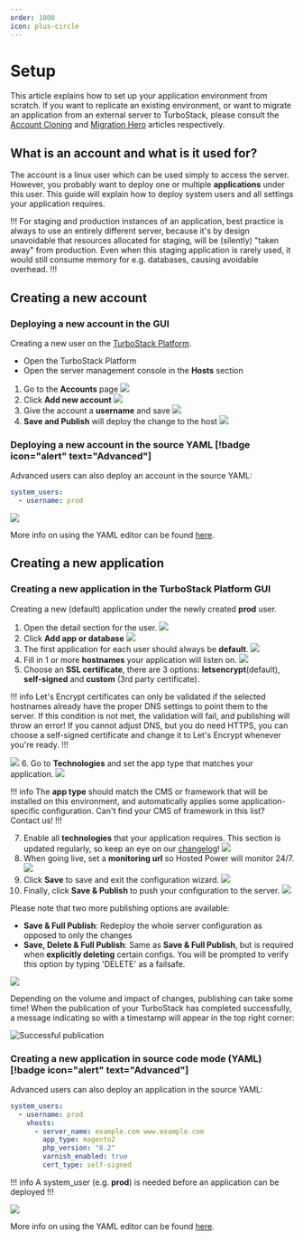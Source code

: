 ```yaml
---
order: 1000
icon: plus-circle
---
```

# Setup

This article explains how to set up your application environment from scratch. If you want to replicate an existing environment, or want to migrate an application from an external server to TurboStack, please consult the [Account Cloning](accountclone.md) and [Migration Hero](migrationhero.md) articles respectively.

## What is an account and what is it used for?

The account is a linux user which can be used simply to access the server. However, you probably want to deploy one or multiple **applications** under this user. This guide will explain how to deploy system users and all settings your application requires.

!!!
For staging and production instances of an application, best practice is always to use an entirely different server, because it's by design unavoidable that resources allocated for staging, will be (silently) "taken away" from production. Even when this staging application is rarely used, it would still consume memory for e.g. databases, causing avoidable overhead.
!!!

## Creating a new account

### Deploying a new account in the GUI

Creating a new user on the [TurboStack Platform](https://my.turbostack.app "TurboStack Platform").

* Open the TurboStack Platform
* Open the server management console in the **Hosts** section

1. Go to the **Accounts** page
![](../../../img/turbostackapp/newapp/tsa_user1.png)
2. Click **Add new account**
![](../../../img/turbostackapp/newapp/tsa_user2.png)
3. Give the account a **username** and save
![](../../../img/turbostackapp/newapp/tsa_user3.png)
4. **Save and Publish** will deploy the change to the host
![](../../../img/turbostackapp/newapp/tsa_user4.png)
### Deploying a new account in the source YAML [!badge icon="alert" text="Advanced"]

Advanced users can also deploy an account in the source YAML:

```yaml
system_users:
  - username: prod
```

![](../../../img/turbostackapp/newapp/tsa_user5.png)

More info on using the YAML editor can be found [here](../yaml.md).

## Creating a new application

### Creating a new application in the TurboStack Platform GUI

Creating a new (default) application under the newly created **prod** user.

1. Open the detail section for the user.
![](../../../img/turbostackapp/newapp/tsa_app1.png)
2. Click **Add app or database**
![](../../../img/turbostackapp/newapp/tsa_app2.png)
3. The first application for each user should always be **default**.
![](../../../img/turbostackapp/newapp/tsa_app3.png)
4. Fill in 1 or more **hostnames** your application will listen on.
![](../../../img/turbostackapp/newapp/tsa_appX.png)
5. Choose an **SSL certificate**, there are 3 options: **letsencrypt**(default), **self-signed** and **custom** (3rd party certificate).

!!! info
Let's Encrypt certificates can only be validated if the selected hostnames already have the proper DNS settings to point them to the server. If this condition is not met, the validation will fail, and publishing will throw an error! If you cannot adjust DNS, but you do need HTTPS, you can choose a self-signed certificate and change it to Let's Encrypt whenever you're ready. 
!!!

![](../../../img/turbostackapp/newapp/tsa_app4.png)
6. Go to **Technologies** and set the app type that matches your application.
![](../../../img/turbostackapp/newapp/tsa_app5.png)

!!! info
The **app type** should match the CMS or framework that will be installed on this environment, and automatically applies some application-specific configuration. Can't find your CMS of framework in this list? Contact us!
!!!

7. Enable all **technologies** that your application requires. This section is updated regularly, so keep an eye on our [changelog](../../changelog.md)!
![](../../../img/turbostackapp/newapp/tsa_app6.png)
8. When going live, set a **monitoring url** so Hosted Power will monitor 24/7.
![](../../../img/turbostackapp/newapp/tsa_app7.png)
9. Click **Save** to save and exit the configuration wizard.
![](../../../img/turbostackapp/newapp/tsa_app8.png)
10. Finally, click **Save & Publish** to push your configuration to the server.
![](../../../img/turbostackapp/newapp/tsa_app9.png)

Please note that two more publishing options are available:

- **Save & Full Publish**: Redeploy the whole server configuration as opposed to only the changes
- **Save, Delete & Full Publish**: Same as **Save & Full Publish**, but is required when **explicitly deleting** certain configs. You will be prompted to verify this option by typing 'DELETE' as a failsafe.

![](../../../img/turbostackapp/newapp/tsa_app10.png)

Depending on the volume and impact of changes, publishing can take some time! When the publication of your TurboStack has completed successfully, a message indicating so with a timestamp will appear in the top right corner:

![Successful publication](../../../img/turbostackapp/newapp/publishsuccess.png)

### Creating a new application in source code mode (YAML) [!badge icon="alert" text="Advanced"]

Advanced users can also deploy an application in the source YAML:

```yaml
system_users:
  - username: prod
    vhosts:
      - server_name: example.com www.example.com
        app_type: magento2
        php_version: "8.2"
        varnish_enabled: true
        cert_type: self-signed
```

!!! info
A system_user (e.g. **prod**) is needed before an application can be deployed
!!!

![](../../../img/turbostackapp/newapp/tsa_app11.png)

More info on using the YAML editor can be found [here](../yaml.md).



